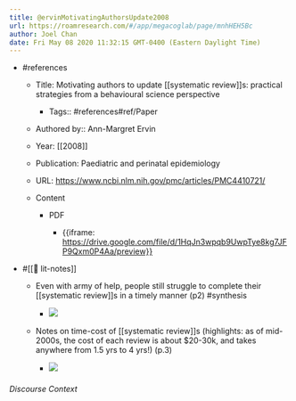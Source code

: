 ```yaml
---
title: @ervinMotivatingAuthorsUpdate2008
url: https://roamresearch.com/#/app/megacoglab/page/mnhHEH5Bc
author: Joel Chan
date: Fri May 08 2020 11:32:15 GMT-0400 (Eastern Daylight Time)
---
```


- #references

    - Title: Motivating authors to update [[systematic review]]s: practical strategies from a behavioural science perspective

        - Tags:: #references#ref/Paper

    - Authored by::  Ann-Margret Ervin

    - Year: [[2008]]

    - Publication: Paediatric and perinatal epidemiology

    - URL: https://www.ncbi.nlm.nih.gov/pmc/articles/PMC4410721/

    - Content

        - PDF

            - {{iframe: https://drive.google.com/file/d/1HqJn3wpqb9UwpTye8kg7JFP9Qxm0P4Aa/preview}}
- #[[📝 lit-notes]]

    - Even with army of help, people still struggle to complete their [[systematic review]]s in a timely manner (p2) #synthesis

        - ![](https://firebasestorage.googleapis.com/v0/b/firescript-577a2.appspot.com/o/imgs%2Fapp%2Fmegacoglab%2FWZSCUIwhNM.png?alt=media&token=64325a35-1859-455e-95fb-5e4429cf15fd)

    - Notes on time-cost of [[systematic review]]s (highlights: as of mid-2000s, the cost of each review is about $20-30k, and takes anywhere from 1.5 yrs to 4 yrs!) (p.3)

        - ![](https://firebasestorage.googleapis.com/v0/b/firescript-577a2.appspot.com/o/imgs%2Fapp%2Fmegacoglab%2F15nYxvF_ZI.png?alt=media&token=4c6083ed-a7cc-403f-b26d-f9d9faccbc57)

###### Discourse Context


